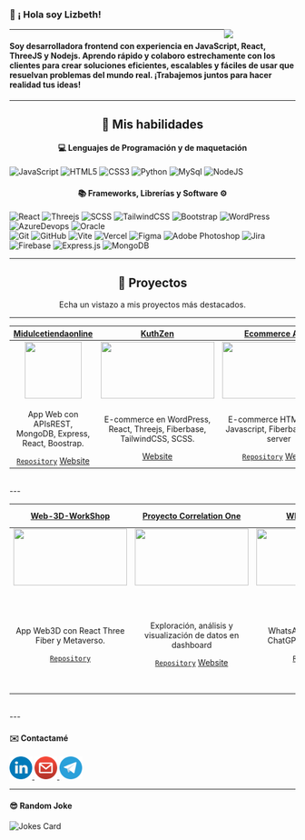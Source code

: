 ﻿### 👋 ¡ Hola soy Lizbeth! 
<img align='right' src='https://octodex.github.com/images/femalecodertocat.png' width='25%'> 

---

#### Soy desarrolladora frontend con experiencia en JavaScript, React, ThreeJS y Nodejs. Aprendo rápido y colaboro estrechamente con los clientes para crear soluciones eficientes, escalables y fáciles de usar que resuelvan problemas del mundo real. ¡Trabajemos juntos para hacer realidad tus ideas!

---

<h2 align="center">🌱 Mis habilidades</h2>



<h4 align="center"  >💻 Lenguajes de Programación y de maquetación </h4>



![JavaScript](https://img.shields.io/badge/javascript-%23323330.svg?style=for-the-badge&logo=javascript&logoColor=%23F7DF1E)
![HTML5](https://img.shields.io/badge/html5-%23E34F26.svg?style=for-the-badge&logo=html5&logoColor=white)
![CSS3](https://img.shields.io/badge/css3-%231572B6.svg?style=for-the-badge&logo=css3&logoColor=white)
![Python](https://img.shields.io/badge/Python-FFD43B?style=for-the-badge&logo=python&logoColor=blue)
![MySql](https://img.shields.io/badge/MySQL-005C84?style=for-the-badge&logo=mysql&logoColor=white)
![NodeJS](https://img.shields.io/badge/node.js-6DA55F?style=for-the-badge&logo=node.js&logoColor=white)



<h4 align="center" width="80%">📚 Frameworks, Librerías y Software ⚙</h4>



![React](https://img.shields.io/badge/react-%2320232a.svg?style=for-the-badge&logo=react&logoColor=%2361DAFB)
![Threejs](https://img.shields.io/badge/threejs-black?style=for-the-badge&logo=three.js&logoColor=white)
![SCSS](https://img.shields.io/badge/SCSS-hotpink.svg?style=for-the-badge&logo=SASS&logoColor=white)
![TailwindCSS](https://img.shields.io/badge/tailwindcss-%2338B2AC.svg?style=for-the-badge&logo=tailwind-css&logoColor=white)
![Bootstrap](https://img.shields.io/badge/bootstrap-%238511FA.svg?style=for-the-badge&logo=bootstrap&logoColor=white)
![WordPress](https://img.shields.io/badge/WordPress-%23117AC9.svg?style=for-the-badge&logo=WordPress&logoColor=white)
![AzureDevops](https://img.shields.io/badge/Azure_DevOps-0078D7?style=for-the-badge&logo=azure-devops&logoColor=white) 
![Oracle](https://img.shields.io/badge/Oracle-F80000?style=for-the-badge&logo=Oracle&logoColor=white)  
![Git](https://img.shields.io/badge/git-%23F05033.svg?style=for-the-badge&logo=git&logoColor=white)
![GitHub](https://img.shields.io/badge/github-%23121011.svg?style=for-the-badge&logo=github&logoColor=white)
![Vite](https://img.shields.io/badge/vite-%23646CFF.svg?style=for-the-badge&logo=vite&logoColor=white)
![Vercel](https://img.shields.io/badge/vercel-%23000000.svg?style=for-the-badge&logo=vercel&logoColor=white)
![Figma](https://img.shields.io/badge/figma-%23F24E1E.svg?style=for-the-badge&logo=figma&logoColor=white)
![Adobe Photoshop](https://img.shields.io/badge/adobe%20photoshop-%2331A8FF.svg?style=for-the-badge&logo=adobe%20photoshop&logoColor=white)
![Jira](https://img.shields.io/badge/jira-%230A0FFF.svg?style=for-the-badge&logo=jira&logoColor=white)
![Firebase](https://img.shields.io/badge/firebase-ffca28?style=for-the-badge&logo=firebase&logoColor=black)
![Express.js](https://img.shields.io/badge/express.js-%23404d59.svg?style=for-the-badge&logo=express&logoColor=%2361DAFB)
![MongoDB](https://img.shields.io/badge/MongoDB-4EA94B?style=for-the-badge&logo=mongodb&logoColor=white)


---

<h2 align="center">🚀 Proyectos</h2>
<p align="center">Echa un vistazo a mis proyectos más destacados.</p>


---
| <a href="https://github.com/LIZGRICAS/Tienda_midulceonline" target="_blank">**Midulcetiendaonline**</a> | <a href="https://github.com/LIZGRICAS/Challenge-ONE-Sprint-02---AluraGeek">**KuthZen**</a> | <a href="https://github.com/LIZGRICAS/Challenge-ONE-Sprint-02---AluraGeek" target="_blank">**Ecommerce Alura**</a> | <a href="https://portafoliolizbethgrisales.netlify.app/" target="_blank">**Portafolio**</a>  |
| :---: | :---: | :---: | :---: |
<img align='center' width="100px"  height='100px' src='https://i.ibb.co/LN0f3tb/Mision-TIC-UIS.png' height='100px'> | <img align='center' src='https://github.com/LIZGRICAS/LIZGRICAS/assets/102168375/c9f8f3fd-01c2-47c7-92bc-c15d6edebb10' width="200px" height='100px'> | <img align='center' width="200px" src='https://github.com/LIZGRICAS/LIZGRICAS/assets/102168375/bb10e523-ab1e-4836-a9a1-f48d9228bf6a' height='100px'>  | <img align='center' src='https://octodex.github.com/images/daftpunktocat-thomas.gif' width="100px"  height='100px'> |
| <p>App Web con APIsREST, MongoDB, Express, React, Boostrap.</p> <a href="https://github.com/LIZGRICAS/Tienda_midulceonline" target="_blank">`Repository`</a> <a href="https://midulceonline.netlify.app/" target="_blank">Website</a>| <p>E-commerce en WordPress, React, Threejs, Fiberbase, TailwindCSS, SCSS. </p>  <a href="https://kuthzenstore.web.app/" target="_blank">Website</a> | <p>E-commerce HTML, CSS y Javascript, Fiberbase-json-server</p> <a href="https://github.com/LIZGRICAS/Challenge-ONE-Sprint-02---AluraGeek" target="_blank">`Repository`</a> <a href="https://alura-ecommerce.web.app/" target="_blank">Website</a> |  <p>Portafolio con más proyectos desarrollados</p> <a href="https://github.com/LIZGRICAS/Trabajo-Final-Poli" target="_blank">`Repository`</a> <a href="https://portafoliolizbethgrisales.netlify.app/" target="_blank">Website</a> |
<br/>
---

  
| <a href="https://github.com/LIZGRICAS/Web-3D-WorkShop" target="_blank">**Web-3D-WorkShop**</a> | <a href="https://github.com/LIZGRICAS/Challenge-ONE-Sprint-02---AluraGeek">**Proyecto Correlation One**</a> | <a href="https://github.com/LIZGRICAS/WhatsAppApi" target="_blank">**WhatsAppApi**</a> | <a href="https://cartagena-cooks.netlify.app/" target="_blank">**Proyecto SAPIENCIA**</a>  |
| :---: | :---: | :---: | :---: |
<img align='center' width="200px" src='https://github.com/LIZGRICAS/LIZGRICAS/assets/102168375/fd8b239f-d876-4ade-a739-ef6f0797c213' height='100px'> | <img align='center' src='https://github.com/LIZGRICAS/LIZGRICAS/assets/102168375/a6285acc-3435-435e-a498-9cadbdf4ce16' width="200px" height='100px'> | <img align='center' width="200px" src='https://github.com/LIZGRICAS/LIZGRICAS/assets/102168375/1cc14f6f-85f2-451e-81aa-237d3a864059' height='100px'>  | <img align='center' src='https://github.com/LIZGRICAS/LIZGRICAS/assets/102168375/6c21cc9c-d1e1-43a7-82e4-5c30fd9a43cd' width="200px"  > |
| <p>App Web3D con React Three Fiber y Metaverso.</p> <a href="https://github.com/LIZGRICAS/Web-3D-WorkShop/tree/main" target="_blank">`Repository`</a> | <p>Exploración, análisis y visualización de datos en dashboard</p> <a href="https://github.com/LIZGRICAS/AppSaludMental" target="_blank">`Repository`</a> <a href="https://saludmentalbogota2021.netlify.app/" target="_blank">Website</a> | <p>WhatsApp API, NodeJS, ChatGPT-Bot con Azure</p> <a href="https://github.com/LIZGRICAS/WhatsAppApi" target="_blank">`Repository`</a> |  <p>Diseño de página web con Copywriting, UX/UI, HTML5, CSS3, JS</p> <a href="https://github.com/brayanospina2005/cartagenacooks.git" target="_blank">`Repository`</a> <a href="https://cartagena-cooks.netlify.app/" target="_blank">Website</a> |
<br/>
---


#### ✉️ Contactamé

<p align="left">
	<a href="https://www.linkedin.com/in/lizbeth-grisales-castro" target="_blank" rel="noreferrer">
		<img src="assets/linkedin.png" width="40" height="40" alt="LinkedIn" title="LinkedIn"/>
	</a>
	<a href="mailto:lizgricas@gmail.com" target="_blank" rel="noreferrer">
		<img src="assets/gmail.png" width="40" height="40" alt="Gmail" title="Gmail"/>
	</a>
		<a href="https://t.me/LizGricas" target="_blank" rel="noreferrer">
		<img src="assets/telegram.png" width="40" height="40" alt="Telegram" title="Telegram"/>
	</a>
</p>

---

#### 😎 Random Joke

![Jokes Card](https://readme-jokes.vercel.app/api?borderColor=%23FFF&bgColor=%2322272E)
